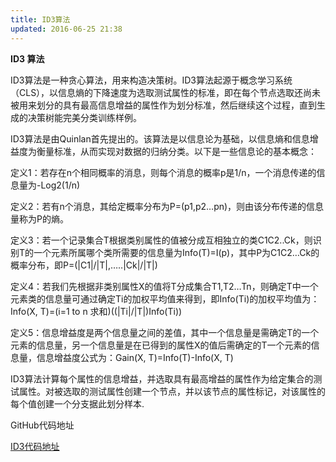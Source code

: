 ```yaml
---
title: ID3算法
updated: 2016-06-25 21:38
---
```

**ID3 算法**

ID3算法是一种贪心算法，用来构造决策树。ID3算法起源于概念学习系统（CLS），以信息熵的下降速度为选取测试属性的标准，即在每个节点选取还尚未被用来划分的具有最高信息增益的属性作为划分标准，然后继续这个过程，直到生成的决策树能完美分类训练样例。

ID3算法是由Quinlan首先提出的。该算法是以信息论为基础，以信息熵和信息增益度为衡量标准，从而实现对数据的归纳分类。以下是一些信息论的基本概念：

定义1：若存在n个相同概率的消息，则每个消息的概率p是1/n，一个消息传递的信息量为-Log2(1/n)

定义2：若有n个消息，其给定概率分布为P=(p1,p2…pn)，则由该分布传递的信息量称为P的熵。

定义3：若一个记录集合T根据类别属性的值被分成互相独立的类C1C2..Ck，则识别T的一个元素所属哪个类所需要的信息量为Info(T)=I(p)，其中P为C1C2…Ck的概率分布，即P=(|C1|/|T|,…..|Ck|/|T|)

定义4：若我们先根据非类别属性X的值将T分成集合T1,T2…Tn，则确定T中一个元素类的信息量可通过确定Ti的加权平均值来得到，即Info(Ti)的加权平均值为：
Info(X, T)=(i=1 to n 求和)((|Ti|/|T|)Info(Ti))

定义5：信息增益度是两个信息量之间的差值，其中一个信息量是需确定T的一个元素的信息量，另一个信息量是在已得到的属性X的值后需确定的T一个元素的信息量，信息增益度公式为：Gain(X, T)=Info(T)-Info(X, T)

ID3算法计算每个属性的信息增益，并选取具有最高增益的属性作为给定集合的测试属性。对被选取的测试属性创建一个节点，并以该节点的属性标记，对该属性的每个值创建一个分支据此划分样本.

GitHub代码地址

[ID3代码地址](https://github.com/JLUNeverMore/ID3)